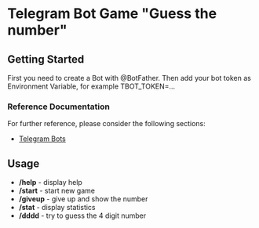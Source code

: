# Telegram Bot Game "Guess the number"

## Getting Started

First you need to create a Bot with @BotFather.
Then add your bot token as Environment Variable, for example TBOT_TOKEN=...

### Reference Documentation

For further reference, please consider the following sections:

* [Telegram Bots](https://core.telegram.org/bots)

## Usage
 - **/help** - display help 
 - **/start** - start new game
 - **/giveup** - give up and show the number
 - **/stat** - display statistics
 - **/dddd** - try to guess the 4 digit number
